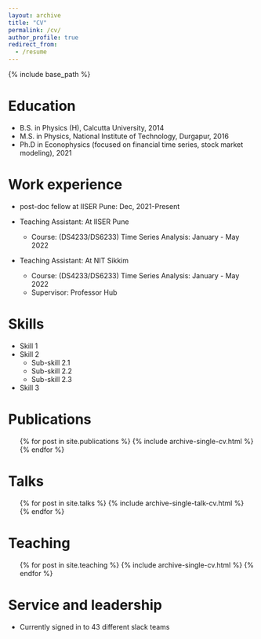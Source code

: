 ```yaml
---
layout: archive
title: "CV"
permalink: /cv/
author_profile: true
redirect_from:
  - /resume
---
```


{% include base_path %}

Education
======
* B.S. in Physics (H), Calcutta University, 2014
* M.S. in Physics, National Institute of Technology, Durgapur, 2016
* Ph.D in Econophysics (focused on financial time series, stock market modeling), 2021

Work experience
======
* post-doc fellow at IISER Pune: Dec, 2021-Present
 
* Teaching Assistant: At IISER Pune
  * Course: (DS4233/DS6233) Time Series Analysis: January - May 2022
* Teaching Assistant: At NIT Sikkim
  *  Course: (DS4233/DS6233) Time Series Analysis: January - May 2022
  * Supervisor: Professor Hub
  
Skills
======
* Skill 1
* Skill 2
  * Sub-skill 2.1
  * Sub-skill 2.2
  * Sub-skill 2.3
* Skill 3

Publications
======
  <ul>{% for post in site.publications %}
    {% include archive-single-cv.html %}
  {% endfor %}</ul>
  
Talks
======
  <ul>{% for post in site.talks %}
    {% include archive-single-talk-cv.html %}
  {% endfor %}</ul>
  
Teaching
======
  <ul>{% for post in site.teaching %}
    {% include archive-single-cv.html %}
  {% endfor %}</ul>
  
Service and leadership
======
* Currently signed in to 43 different slack teams
